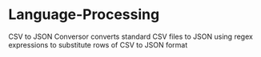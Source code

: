 # Language-Processing
CSV to JSON Conversor converts standard CSV files to JSON using regex expressions to substitute rows of CSV to JSON format

